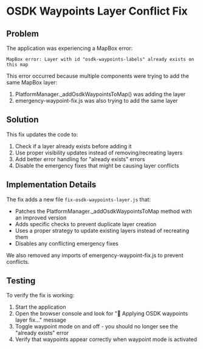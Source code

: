 # OSDK Waypoints Layer Conflict Fix

## Problem
The application was experiencing a MapBox error:
```
MapBox error: Layer with id "osdk-waypoints-labels" already exists on this map
```

This error occurred because multiple components were trying to add the same MapBox layer:
1. PlatformManager._addOsdkWaypointsToMap() was adding the layer
2. emergency-waypoint-fix.js was also trying to add the same layer

## Solution
This fix updates the code to:

1. Check if a layer already exists before adding it
2. Use proper visibility updates instead of removing/recreating layers
3. Add better error handling for "already exists" errors
4. Disable the emergency fixes that might be causing layer conflicts

## Implementation Details

The fix adds a new file `fix-osdk-waypoints-layer.js` that:
- Patches the PlatformManager._addOsdkWaypointsToMap method with an improved version
- Adds specific checks to prevent duplicate layer creation
- Uses a proper strategy to update existing layers instead of recreating them
- Disables any conflicting emergency fixes

We also removed any imports of emergency-waypoint-fix.js to prevent conflicts.

## Testing
To verify the fix is working:
1. Start the application
2. Open the browser console and look for "🔧 Applying OSDK waypoints layer fix..." message
3. Toggle waypoint mode on and off - you should no longer see the "already exists" error
4. Verify that waypoints appear correctly when waypoint mode is activated
